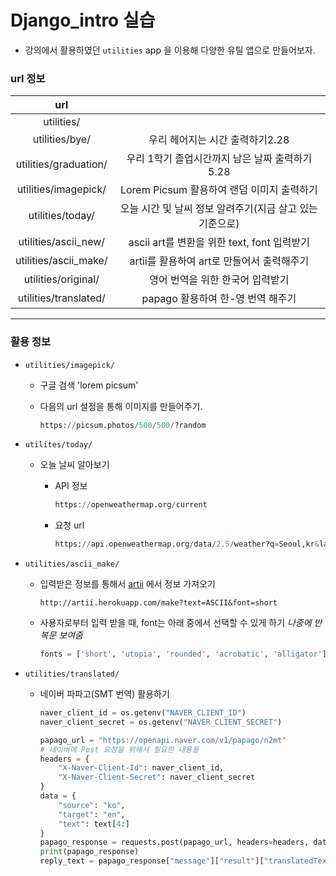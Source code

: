 # Django_intro 실습

* 강의에서 활용하였던 `utilities` app 을 이용해 다양한 유틸 앱으로 만들어보자.


### url 정보

|          url          |                                                          |
| :-------------------: | :------------------------------------------------------: |
|      utilities/       |                                                          |
|    utilities/bye/     |             우리 헤어지는 시간 출력하기2.28              |
| utilities/graduation/ |      우리 1학기 졸업시간까지 남은 날짜 출력하기5.28      |
| utilities/imagepick/  |        Lorem Picsum 활용하여 랜덤 이미지 출력하기        |
|   utilities/today/    | 오늘 시간 및 날씨 정보 알려주기(지금 살고 있는 기준으로) |
| utilities/ascii_new/  |       ascii art를 변환을 위한 text, font 입력받기        |
| utilities/ascii_make/ |        artii를 활용하여 art로 만들어서 출력해주기        |
|  utilities/original/  |             영어 번역을 위한 한국어 입력받기             |
| utilities/translated/ |            papago 활용하여 한-영 번역 해주기             |

---

### 활용 정보

* `utilities/imagepick/`

  * 구글 검색 'lorem picsum'

  * 다음의 url 설정을 통해 이미지를 만들어주기.

    ```python
    https://picsum.photos/500/500/?random
    ```

* `utilites/today/`

  * 오늘 날씨 알아보기

    * API 정보

      ```python
      https://openweathermap.org/current
      ```

    * 요청 url

      ```python
      https://api.openweathermap.org/data/2.5/weather?q=Seoul,kr&lang=kr&APPID="+key
      ```


* `utilities/ascii_make/`

  * 입력받은 정보를 통해서 [artii](http://artii.herokuapp.com) 에서 정보 가져오기

    ```
    http://artii.herokuapp.com/make?text=ASCII&font=short
    ```

  * 사용자로부터 입력 받을 때, font는 아래 중에서 선택할 수 있게 하기 *나중에 반복문 보여줌*

    ```python
    fonts = ['short', 'utopia', 'rounded', 'acrobatic', 'alligator']
    ```

* `utilities/translated/`

  * 네이버 파파고(SMT 번역) 활용하기

    ```python
    naver_client_id = os.getenv("NAVER_CLIENT_ID")
    naver_client_secret = os.getenv("NAVER_CLIENT_SECRET")
    
    papago_url = "https://openapi.naver.com/v1/papago/n2mt"
    # 네이버에 Post 요청을 위해서 필요한 내용들
    headers = {
        "X-Naver-Client-Id": naver_client_id,
        "X-Naver-Client-Secret": naver_client_secret
    }
    data = {
        "source": "ko",
        "target": "en",
        "text": text[4:]
    }
    papago_response = requests.post(papago_url, headers=headers, data=data).json()
    print(papago_response)
    reply_text = papago_response["message"]["result"]["translatedText"]
    ```
